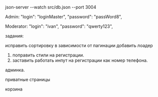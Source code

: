 json-server --watch src/db.json --port 3004

Admin:
      "login": "loginMaster",
      "password": "passWord8",

Moderator: 
      "login": "ivan",
      "password": "qwerty123",



задания:

исправить сортировку в зависимости от пагинации
добавить лоадер

1) поправить стили на регистрации.
3) заставить работать инпут на регистрации как номер телефона.

админка.

приватные страницы

корзина